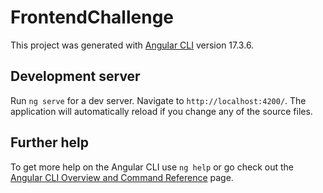 # FrontendChallenge

This project was generated with [Angular CLI](https://github.com/angular/angular-cli) version
17.3.6.

## Development server

Run `ng serve` for a dev server. Navigate to `http://localhost:4200/`. The application will
automatically reload if you change any of the source files.

## Further help

To get more help on the Angular CLI use `ng help` or go check out the
[Angular CLI Overview and Command Reference](https://angular.io/cli) page.
